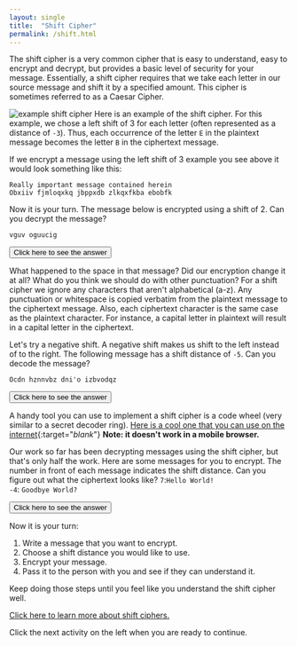 ```yaml
---
layout: single
title:  "Shift Cipher"
permalink: /shift.html
---
```


The shift cipher is a very common cipher that is easy to understand, easy to encrypt and decrypt, but provides a basic level of security for your message.  Essentially, a shift cipher requires that we take each letter in our source message and shift it by a specified amount.  This cipher is sometimes referred to as a Caesar Cipher.


![example shift cipher](/ycj/images/Caesar_cipher_left_shift_of_3.svg)
Here is an example of the shift cipher.  For this example, we chose a left shift of 3 for each letter (often represented as a distance of `-3`).  Thus, each occurrence of the letter `E` in the plaintext message becomes the letter `B` in the ciphertext message.

If we encrypt a message using the left shift of 3 example you see above it would look something like this:
```
Really important message contained herein
Obxiiv fjmloqxkq jbppxdb zlkqxfkba ebobfk
```

Now it is your turn.  The message below is encrypted using a shift of 2.  Can you decrypt the message?

`vguv oguucig`

<button onclick="showHide('plaintext1')">Click here to see the answer</button>
<div id="plaintext1" style="display: none;
    box-sizing: border-box;
    background-color: #000;
    position: relative;
    margin-bottom: 1em;
    background: #263238;
    color: #eeffff;
    font-size: 0.75em;
    line-height: 1.8;
    border-radius: 4px;
    padding: 1em;">
This is the plaintext message:<br>
<code class="highlighter-rouge">test message</code><br>
Did you get it right?
</div>

What happened to the space in that message?  Did our encryption change it at all?  What do you think we should do with other punctuation?  For a shift cipher we ignore any characters that aren't alphabetical (a-z).  Any punctuation or whitespace is copied verbatim from the plaintext message to the ciphertext message.
Also, each ciphertext character is the same case as the plaintext character.  For instance, a capital letter in plaintext will result in a capital letter in the ciphertext.

Let's try a negative shift.  A negative shift makes us shift to the left instead of to the right.  The following message has a shift distance of `-5`.  Can you decode the message?

`Ocdn hznnvbz dni'o izbvodqz`

<button onclick="showHide('plaintext2')">Click here to see the answer</button>
<div id="plaintext2" style="display: none;
    box-sizing: border-box;
    background-color: #000;
    position: relative;
    margin-bottom: 1em;
    background: #263238;
    color: #eeffff;
    font-size: 0.75em;
    line-height: 1.8;
    border-radius: 4px;
    padding: 1em;">
This is the plaintext message:<br>
<code class="highlighter-rouge">this message isn't negative</code><br>
Did you get it right?
</div>

A handy tool you can use to implement a shift cipher is a code wheel (very similar to a secret decoder ring).  [Here is a cool one that you can use on the internet](http://inventwithpython.com/cipherwheel/){:target="_blank_"}  **Note: it doesn't work in a mobile browser.**

Our work so far has been decrypting messages using the shift cipher, but that's only half the work.  Here are some messages for you to encrypt.  The number in front of each message indicates the shift distance.  Can you figure out what the ciphertext looks like?
`7`:`Hello World!`<br>
`-4`: `Goodbye World?`

<button onclick="showHide('plaintext3')">Click here to see the answer</button>
<div id="plaintext3" style="display: none;
    box-sizing: border-box;
    background-color: #000;
    position: relative;
    margin-bottom: 1em;
    background: #263238;
    color: #eeffff;
    font-size: 0.75em;
    line-height: 1.8;
    border-radius: 4px;
    padding: 1em;">
<code class="highlighter-rouge">Olssv Dvysk!</code><br>
<code class="highlighter-rouge">Ckkzxua Sknhz?</code><br>
</div>

Now it is your turn:

1. Write a message that you want to encrypt.
2. Choose a shift distance you would like to use.
3. Encrypt your message.
4. Pass it to the person with you and see if they can understand it.

Keep doing those steps until you feel like you understand the shift cipher well.

[Click here to learn more about shift ciphers.](https://en.wikipedia.org/wiki/Caesar_cipher)

Click the next activity on the left when you are ready to continue.

<script>
function showHide(elId) {
  var x = document.getElementById(elId);
  if (x.style.display === "none") {
    x.style.display = "block";
  } else {
    x.style.display = "none";
  }
}
</script>
